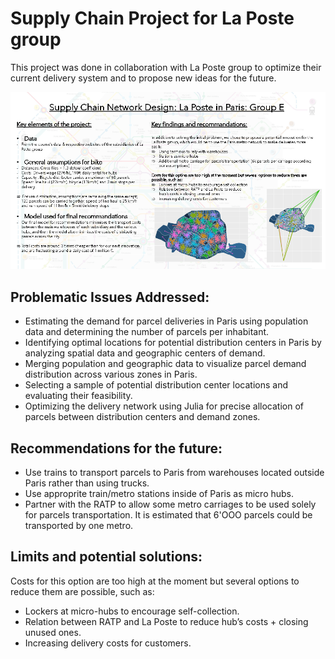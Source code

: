 # Supply Chain Project for La Poste group
This project was done in collaboration with La Poste group to optimize their current delivery system and to propose new ideas for the future. 

![Presentation Poster](https://github.com/Adlan-Boithier/Supply-Chain-La-Poste/blob/main/Poster_Supply_Chain.png)

## **Problematic Issues Addressed:**

- Estimating the demand for parcel deliveries in Paris using population data and determining the number of parcels per inhabitant.
- Identifying optimal locations for potential distribution centers in Paris by analyzing spatial data and geographic centers of demand.
- Merging population and geographic data to visualize parcel demand distribution across various zones in Paris.
- Selecting a sample of potential distribution center locations and evaluating their feasibility.
- Optimizing the delivery network using Julia for precise allocation of parcels between distribution centers and demand zones.

## **Recommendations for the future:**

- Use trains to transport parcels to Paris from warehouses located outside Paris rather than using trucks.
- Use approprite train/metro stations inside of Paris as micro hubs.
- Partner with the RATP to allow some metro carriages to be used solely for parcels transportation. It is estimated that 6'OOO parcels could be transported by one metro.

## **Limits and potential solutions:**
Costs for this option are too high at the moment but several options to reduce them are possible, such as:
- Lockers at micro-hubs to encourage self-collection.
- Relation between RATP and La Poste to reduce hub’s costs + closing unused ones.
- Increasing delivery costs for customers.


